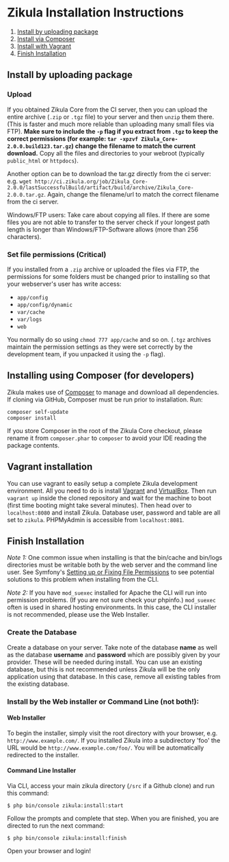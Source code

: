 Zikula Installation Instructions
================================

  1.  [Install by uploading package](#upload)
  2.  [Install via Composer](#composer)
  3.  [Install with Vagrant](#vagrant)
  4.  [Finish Installation](#install)


<a name="upload"></a>

Install by uploading package
----------------------------

### Upload

If you obtained Zikula Core from the CI server, then you can upload the entire archive (`.zip` or `.tgz` file)
to your server and then `unzip` them there. (This is faster and much more reliable than uploading many small
files via FTP). **Make sure to include the `-p` flag if you extract from `.tgz` to keep the correct permissions
(for example: `tar -xpzvf Zikula_Core-2.0.0.build123.tar.gz`) change the filename to match the current download.**
Copy all the files and directories to your webroot (typically `public_html` or `httpdocs`).

Another option can be to download the tar.gz directly from the ci server: e.g. 
`wget http://ci.zikula.org/job/Zikula_Core-2.0.0/lastSuccessfulBuild/artifact/build/archive/Zikula_Core-2.0.0.tar.gz`. 
Again, change the filename/url to match the correct filename from the ci server.

Windows/FTP users: Take care about copying all files. If there are some files you are not able to transfer 
to the server check if your longest path length is longer than Windows/FTP-Software allows (more than 256 characters).

### Set file permissions (Critical)

If you installed from a `.zip` archive or uploaded the files via FTP, the permissions for some folders must be changed 
prior to installing so that your webserver's user has write access:
- `app/config`
- `app/config/dynamic`
- `var/cache`
- `var/logs`
- `web`

You normally do so using `chmod 777 app/cache` and so on. (`.tgz` archives maintain
the permission settings as they were set correctly by the development team, if you unpacked it using the `-p` flag).


<a name="composer"></a>

Installing using Composer (for developers)
------------------------------------------

Zikula makes use of [Composer](https://getcomposer.org/) to manage and download all dependencies.
If cloning via GitHub, Composer must be run prior to installation. Run:

    composer self-update
    composer install

If you store Composer in the root of the Zikula Core checkout, please rename it from `composer.phar` to `composer`
to avoid your IDE reading the package contents.


<a name="vagrant"></a>

Vagrant installation
--------------------
You can use vagrant to easily setup a complete Zikula development environment.
All you need to do is install [Vagrant](https://vagrantup.com) and
[VirtualBox](https://www.virtualbox.org/). Then run `vagrant up` inside the
cloned repository and wait for the machine to boot (first time booting might
take several minutes). Then head over to `localhost:8080` and install Zikula.
Database user, password and table are all set to `zikula`. PHPMyAdmin is
accessible from `localhost:8081`.


<a name="install"></a>

Finish Installation
-------------------

*Note 1:* One common issue when installing is that the bin/cache and bin/logs directories must be writable both by the 
web server and the command line user. See Symfony's [Setting up or Fixing File Permissions](http://symfony.com/doc/current/setup/file_permissions.html) 
to see potential solutions to this problem when installing from the CLI.

*Note 2:* If you have `mod_suexec` installed for Apache the CLI will run into permission problems. (If you are not sure 
check your phpinfo.) `mod_suexec` often is used in shared hosting environments. In this case, the CLI installer is not 
recommended, please use the Web Installer. 

### Create the Database

Create a database on your server. Take note of the database **name** as well as the database **username** and
**password** which are possibly given by your provider. These will be needed during install. You can use an existing
database, but this is not recommended unless Zikula will be the only application using that database. In this case,
remove all existing tables from the existing database.

### Install by the Web installer or Command Line (not both!):

#### Web Installer

To begin the installer, simply visit the root directory with your browser, e.g. `http://www.example.com/`.
If you installed Zikula into a subdirectory 'foo' the URL would be `http://www.example.com/foo/`. You will be
automatically redirected to the installer.

#### Command Line Installer

Via CLI, access your main zikula directory (`/src` if a Github clone) and run this command:
```Shell
$ php bin/console zikula:install:start
```
Follow the prompts and complete that step. When you are finished, you are directed to run the next command:
```Shell
$ php bin/console zikula:install:finish
```
Open your browser and login!
